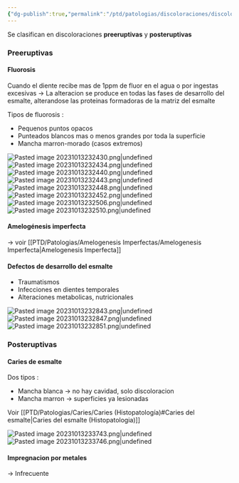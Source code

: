 ```yaml
---
{"dg-publish":true,"permalink":"/ptd/patologias/discoloraciones/discoloraciones-del-esmalte/"}
---
```



Se clasifican en discoloraciones **preeruptivas** y **posteruptivas**
### Preeruptivas

#### Fluorosis

Cuando el diente recibe mas de 1ppm de fluor en el agua o por ingestas excesivas
→ La alteracion se produce en todas las fases de desarrollo del esmalte, alterandose las proteinas formadoras de la matriz del esmalte

Tipos de fluorosis :
- Pequenos puntos opacos
- Punteados blancos mas o menos grandes por toda la superficie
- Mancha marron-morado (casos extremos)

![Pasted image 20231013232430.png|undefined](/img/user/PTD/M%C3%A9dias/Pasted%20image%2020231013232430.png) ![Pasted image 20231013232434.png|undefined](/img/user/PTD/M%C3%A9dias/Pasted%20image%2020231013232434.png)
![Pasted image 20231013232440.png|undefined](/img/user/PTD/M%C3%A9dias/Pasted%20image%2020231013232440.png)![Pasted image 20231013232443.png|undefined](/img/user/PTD/M%C3%A9dias/Pasted%20image%2020231013232443.png)
![Pasted image 20231013232448.png|undefined](/img/user/PTD/M%C3%A9dias/Pasted%20image%2020231013232448.png) ![Pasted image 20231013232452.png|undefined](/img/user/PTD/M%C3%A9dias/Pasted%20image%2020231013232452.png)
![Pasted image 20231013232506.png|undefined](/img/user/PTD/M%C3%A9dias/Pasted%20image%2020231013232506.png)![Pasted image 20231013232510.png|undefined](/img/user/PTD/M%C3%A9dias/Pasted%20image%2020231013232510.png)


#### Amelogénesis imperfecta

→ voir [[PTD/Patologias/Amelogenesis Imperfectas/Amelogenesis Imperfecta\|Amelogenesis Imperfecta]]

#### Defectos de desarrollo del esmalte 

- Traumatismos
- Infecciones en dientes temporales
- Alteraciones metabolicas, nutricionales

![Pasted image 20231013232843.png|undefined](/img/user/PTD/M%C3%A9dias/Pasted%20image%2020231013232843.png)![Pasted image 20231013232847.png|undefined](/img/user/PTD/M%C3%A9dias/Pasted%20image%2020231013232847.png)![Pasted image 20231013232851.png|undefined](/img/user/PTD/M%C3%A9dias/Pasted%20image%2020231013232851.png)



### Posteruptivas

#### Caries de esmalte

Dos tipos :
- Mancha blanca → no hay cavidad, solo discoloracion
- Mancha marron → superficies ya lesionadas

Voir [[PTD/Patologias/Caries/Caries (Histopatología)#Caries del esmalte\|Caries del esmalte (Histopatologia)]]

![Pasted image 20231013233743.png|undefined](/img/user/PTD/M%C3%A9dias/Pasted%20image%2020231013233743.png)![Pasted image 20231013233746.png|undefined](/img/user/PTD/M%C3%A9dias/Pasted%20image%2020231013233746.png)

#### Impregnacion por metales

→ Infrecuente
